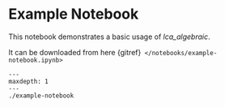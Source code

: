 # Example Notebook

This notebook demonstrates a basic usage of *lca_algebraic*. 

It can be downloaded from here {gitref}` </notebooks/example-notebook.ipynb>` 

```{toctree}
---
maxdepth: 1
---
./example-notebook
```